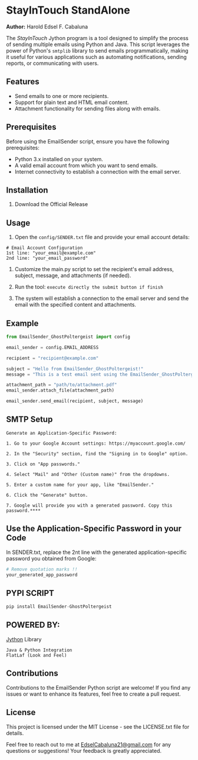 # StayInTouch StandAlone

**Author:** Harold Edsel F. Cabaluna

The *StayInTouch* Jython program is a tool designed to simplify the process of sending multiple emails using Python and Java. This script leverages the power of Python's `smtplib` library to send emails programmatically, making it useful for various applications such as automating notifications, sending reports, or communicating with users.

## Features

- Send emails to one or more recipients.
- Support for plain text and HTML email content.
- Attachment functionality for sending files along with emails.

## Prerequisites

Before using the EmailSender script, ensure you have the following prerequisites:

- Python 3.x installed on your system.
- A valid email account from which you want to send emails.
- Internet connectivity to establish a connection with the email server.

## Installation

1. Download the Official Release

## Usage

1. Open the `config/SENDER.txt` file and provide your email account details:

```
# Email Account Configuration
1st line: "your_email@example.com"
2nd line: "your_email_password"
```

1. Customize the main.py script to set the recipient's email address, subject, message, and attachments (if needed).

2. Run the tool:
```execute directly the submit button if finish```

3. The system will establish a connection to the email server and send the email with the specified content and attachments.

## Example

```python
from EmailSender_GhostPoltergeist import config

email_sender = config.EMAIL_ADDRESS

recipient = "recipient@example.com"

subject = "Hello from EmailSender_GhostPoltergeist!"
message = "This is a test email sent using the EmailSender_GhostPoltergeist script."

attachment_path = "path/to/attachment.pdf"
email_sender.attach_file(attachment_path)

email_sender.send_email(recipient, subject, message)
```

## SMTP Setup
```
Generate an Application-Specific Password:

1. Go to your Google Account settings: https://myaccount.google.com/

2. In the "Security" section, find the "Signing in to Google" option.

3. Click on "App passwords."

4. Select "Mail" and "Other (Custom name)" from the dropdowns.

5. Enter a custom name for your app, like "EmailSender."

6. Click the "Generate" button.

7. Google will provide you with a generated password. Copy this password.****
```

## Use the Application-Specific Password in your Code
In SENDER.txt, replace the 2nt line with the 
generated application-specific password you obtained from Google:
```python
# Remove quotation marks !!
your_generated_app_password
```

## PYPI SCRIPT
```python
pip install EmailSender-GhostPoltergeist
```

## POWERED BY:
[Jython](https://www.jython.org/) Library
```
Java & Python Integration
FlatLaf (Look and Feel)
```


## Contributions
Contributions to the EmailSender Python script are welcome! If you find any issues or want to enhance its features, feel free to create a pull request.

## License
This project is licensed under the MIT License - see the LICENSE.txt file for details.

Feel free to reach out to me at EdselCabaluna21@gmail.com for any questions or suggestions! Your feedback is greatly appreciated.

   
